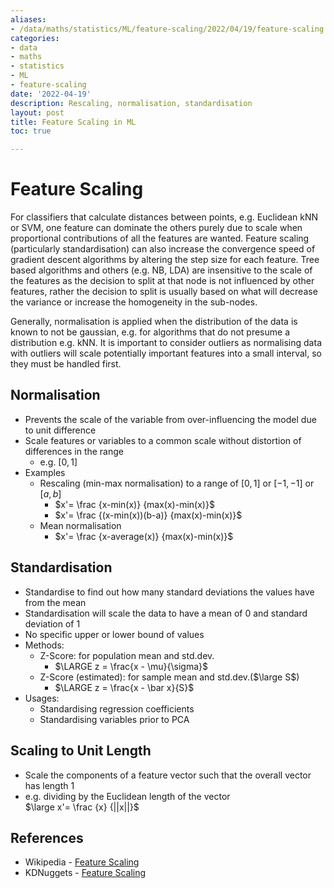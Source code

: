 ```yaml
---
aliases:
- /data/maths/statistics/ML/feature-scaling/2022/04/19/feature-scaling
categories:
- data
- maths
- statistics
- ML
- feature-scaling
date: '2022-04-19'
description: Rescaling, normalisation, standardisation
layout: post
title: Feature Scaling in ML
toc: true

---
```


# Feature Scaling

For classifiers that calculate distances between points, e.g. Euclidean kNN or SVM, one feature can dominate the others purely due to scale when proportional contributions of all the features are wanted. Feature scaling (particularly standardisation) can also increase the convergence speed of gradient descent algorithms by altering the step size for each feature. Tree based algorithms and others (e.g. NB, LDA) are insensitive to the scale of the features as the decision to split at that node is not influenced by other features, rather the decision to split is usually based on what will decrease the variance or increase the homogeneity in the sub-nodes.

Generally, normalisation is applied when the distribution of the data is known to not be gaussian, e.g. for algorithms that do not presume a distribution e.g. kNN. It is important to consider outliers as normalising data with outliers will scale potentially important features into a small interval, so they must be handled first.

## Normalisation

- Prevents the scale of the variable from over-influencing the model due to unit difference
- Scale features or variables to a common scale without distortion of differences in the range
  - e.g. $[0,1]$
- Examples
  - Rescaling (min-max normalisation) to a range of $[0,1]$ or $[-1,-1]$ or $[a,b]$
    - $x'= \frac {x-min(x)} {max(x)-min(x)}$
    - $x'= \frac {(x-min(x))(b-a)} {max(x)-min(x)}$
  - Mean normalisation
    - $x'= \frac {x-average(x)} {max(x)-min(x)}$

## Standardisation

- Standardise to find out how many standard deviations the values have from the mean
- Standardisation will scale the data to have a mean of 0 and standard deviation of 1
- No specific upper or lower bound of values
- Methods:
  - Z-Score: for population mean and std.dev.
    - $\LARGE z = \frac{x - \mu}{\sigma}$
  - Z-Score (estimated): for sample mean and std.dev.($\large S$)
    - $\LARGE z = \frac{x - \bar x}{S}$
- Usages:
  - Standardising regression coefficients
  - Standardising variables prior to PCA

## Scaling to Unit Length

- Scale the components of a feature vector such that the overall vector has length 1
- e.g. dividing by the Euclidean length of the vector  
  $\large x'= \frac {x} {||x||}$

## References

- Wikipedia - [Feature Scaling](https://en.wikipedia.org/wiki/Feature_scaling#Methods)
- KDNuggets - [Feature Scaling](https://www.kdnuggets.com/2020/04/data-transformation-standardization-normalization.html)
